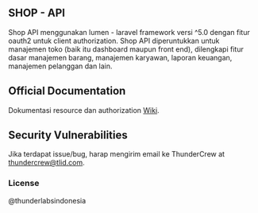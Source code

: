 ## SHOP - API 

Shop API menggunakan lumen - laravel framework versi ^5.0 dengan fitur oauth2 untuk client authorization. Shop API diperuntukkan untuk manajemen toko (baik itu dashboard maupun front end), dilengkapi fitur dasar manajemen barang, manajemen karyawan, laporan keuangan, manajemen pelanggan dan lain.

## Official Documentation

Dokumentasi resource dan authorization [Wiki](https://github.com/ThunderID/SHOP-API/wiki/ROUTES-DOCUMENTATION).

## Security Vulnerabilities

Jika terdapat issue/bug, harap mengirim email ke ThunderCrew at thundercrew@tlid.com.

### License

@thunderlabsindonesia
